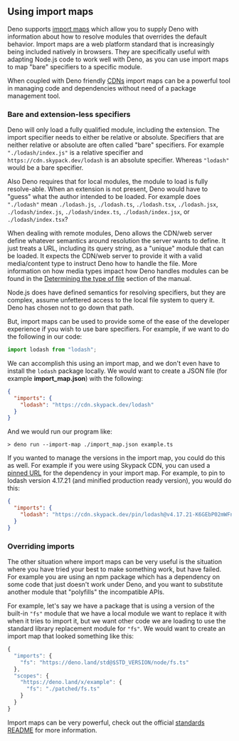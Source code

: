 ## Using import maps

Deno supports [import maps](../linking_to_external_code/import_maps.md) which
allow you to supply Deno with information about how to resolve modules that
overrides the default behavior. Import maps are a web platform standard that is
increasingly being included natively in browsers. They are specifically useful
with adapting Node.js code to work well with Deno, as you can use import maps to
map "bare" specifiers to a specific module.

When coupled with Deno friendly [CDNs](./cdns.md) import maps can be a powerful
tool in managing code and dependencies without need of a package management
tool.

### Bare and extension-less specifiers

Deno will only load a fully qualified module, including the extension. The
import specifier needs to either be relative or absolute. Specifiers that are
neither relative or absolute are often called "bare" specifiers. For example
`"./lodash/index.js"` is a relative specifier and
`https://cdn.skypack.dev/lodash` is an absolute specifier. Whereas `"lodash"`
would be a bare specifier.

Also Deno requires that for local modules, the module to load is fully
resolve-able. When an extension is not present, Deno would have to "guess" what
the author intended to be loaded. For example does `"./lodash"` mean
`./lodash.js`, `./lodash.ts`, `./lodash.tsx`, `./lodash.jsx`,
`./lodash/index.js`, `./lodash/index.ts`, `./lodash/index.jsx`, or
`./lodash/index.tsx`?

When dealing with remote modules, Deno allows the CDN/web server define whatever
semantics around resolution the server wants to define. It just treats a URL,
including its query string, as a "unique" module that can be loaded. It expects
the CDN/web server to provide it with a valid media/content type to instruct
Deno how to handle the file. More information on how media types impact how Deno
handles modules can be found in the
[Determining the type of file](../typescript/overview.md#determining-the-type-of-file)
section of the manual.

Node.js does have defined semantics for resolving specifiers, but they are
complex, assume unfettered access to the local file system to query it. Deno has
chosen not to go down that path.

But, import maps can be used to provide some of the ease of the developer
experience if you wish to use bare specifiers. For example, if we want to do the
following in our code:

```ts
import lodash from "lodash";
```

We can accomplish this using an import map, and we don't even have to install
the `lodash` package locally. We would want to create a JSON file (for example
**import_map.json**) with the following:

```json
{
  "imports": {
    "lodash": "https://cdn.skypack.dev/lodash"
  }
}
```

And we would run our program like:

```
> deno run --import-map ./import_map.json example.ts
```

If you wanted to manage the versions in the import map, you could do this as
well. For example if you were using Skypack CDN, you can used a
[pinned URL](https://docs.skypack.dev/skypack-cdn/api-reference/pinned-urls-optimized)
for the dependency in your import map. For example, to pin to lodash version
4.17.21 (and minified production ready version), you would do this:

```json
{
  "imports": {
    "lodash": "https://cdn.skypack.dev/pin/lodash@v4.17.21-K6GEbP02mWFnLA45zAmi/mode=imports,min/optimized/lodash.js"
  }
}
```

### Overriding imports

The other situation where import maps can be very useful is the situation where
you have tried your best to make something work, but have failed. For example
you are using an npm package which has a dependency on some code that just
doesn't work under Deno, and you want to substitute another module that
"polyfills" the incompatible APIs.

For example, let's say we have a package that is using a version of the built-in
`"fs"` module that we have a local module we want to replace it with when it
tries to import it, but we want other code we are loading to use the standard
library replacement module for `"fs"`. We would want to create an import map
that looked something like this:

```ts
{
  "imports": {
    "fs": "https://deno.land/std@$STD_VERSION/node/fs.ts"
  },
  "scopes": {
    "https://deno.land/x/example": {
      "fs": "./patched/fs.ts"
    }
  }
}
```

Import maps can be very powerful, check out the official
[standards README](https://github.com/WICG/import-maps#the-import-map) for more
information.
